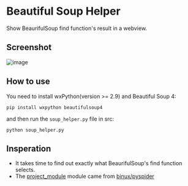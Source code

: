 # Beautiful Soup Helper
Show BeaurifulSoup find function's result in a webview.

## Screenshot
![image](https://raw.github.com/Jeswang/beautiful-soup-helper/master/screenshot/v2ex.png)

## How to use
You need to install wxPython(version >= 2.9) and Beautiful Soup 4:

	pip install wxpython beautifulsoup4

and then run the `soup_helper.py` file in src:

	python soup_helper.py
	
## Insperation

- It takes time to find out exactly what BeaurifulSoup's find function selects.
- The [project_module](https://github.com/binux/pyspider/blob/master/processor/project_module.py) module came from [binux/pyspider](https://github.com/binux/pyspider)
